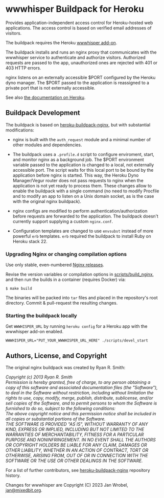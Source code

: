 # wwwhisper Buildpack for Heroku

Provides application-independent access control for Heroku-hosted
web applications. The access control is based on verified email
addresses of visitors.

The buildpack requires the Heroku [wwwhisper
add-on](https://elements.heroku.com/addons/wwwhisper).

The buildpack installs and runs an nginx proxy that communicates with
the wwwhisper service to authenticate and authorize
visitors. Authorized requests are passed to the app, unauthorized ones
are rejected with 401 or 403 HTTP errors.

nginx listens on an externally accessible $PORT configured by the
Heroku dyno manager. The $PORT passed to the application is reassigned
to a private port that is not externally accessible.

See also [the documentation on
Heroku](https://devcenter.heroku.com/articles/wwwhisper).


## Buildpack Development

The buildpack is based on
[heroku-buildpack-nginx](https://github.com/heroku/heroku-buildpack-nginx),
but with substantial modifications:

* nginx is built with the `auth_request` module and a minimal
  number of other modules and dependencies.

* The buildpack uses a `.profile.d` script to configure enviroment,
  start, and monitor nginx as a background job. The $PORT environment
  variable passed to the application is changed to a local, not
  externally accessible port. The script waits for this local port to
  be bound by the application before nginx is started. This way, the
  Heroku Dyno Manager/Vegur router does not pass requests to nginx
  when the application is not yet ready to process them. These changes
  allow to enable the buildpack with a single command (no need to
  modify Procfile and to modify an app to listen on a Unix domain
  socket, as is the case with the original nginx buildpack).

* nginx configs are modified to perform authentication/authorization
  before requests are forwarded to the application. The buildpack
  doesn't currently support supplying a custom `nginx.conf`.

* Configuration templates are changed to use `envsubst` instead of
  more powerful `erb` templates. `erb` required the buildpack to
  install Ruby on Heroku stack 22.


### Upgrading Nginx or changing compilation options

Use only stable, even-numbered [Nginx
releases](https://nginx.org/en/download.html).

Revise the version variables or compilation options in
[scripts/build_nginx](scripts/build_nginx), and then run the builds in
a container (requires Docker) via:

```
$ make build
```

The binaries will be packed into `tar` files and placed in the
repository's root directory. Commit & pull-request the resulting
changes.

### Starting the buildpack locally

Get `WWWHISPER_URL` by running `heroku config` for a Heroku app with
the wwwhisper add-on enabled.

```
WWWHISPER_URL="PUT_YOUR_WWWHISPER_URL_HERE" ./scripts/devel_start
```

## Authors, License, and Copyright

The original nginx buildpack was created by Ryan R. Smith:

*Copyright (c) 2013 Ryan R. Smith \
Permission is hereby granted, free of charge, to any person obtaining a copy of this software and associated documentation files (the "Software"), to deal in the Software without restriction, including without limitation the rights to use, copy, modify, merge, publish, distribute, sublicense, and/or sell copies of the Software, and to permit persons to whom the Software is furnished to do so, subject to the following conditions:\
The above copyright notice and this permission notice shall be included in all copies or substantial portions of the Software.\
THE SOFTWARE IS PROVIDED "AS IS", WITHOUT WARRANTY OF ANY KIND, EXPRESS OR IMPLIED, INCLUDING BUT NOT LIMITED TO THE WARRANTIES OF MERCHANTABILITY, FITNESS FOR A PARTICULAR PURPOSE AND NONINFRINGEMENT. IN NO EVENT SHALL THE AUTHORS OR COPYRIGHT HOLDERS BE LIABLE FOR ANY CLAIM, DAMAGES OR OTHER LIABILITY, WHETHER IN AN ACTION OF CONTRACT, TORT OR OTHERWISE, ARISING FROM, OUT OF OR IN CONNECTION WITH THE SOFTWARE OR THE USE OR OTHER DEALINGS IN THE SOFTWARE.*

For a list of further contributors, see
[heroku-buildpack-nginx](https://github.com/heroku/heroku-buildpack-nginx)
repository history.

Changes for wwwhisper are Copyright (C) 2023 Jan Wrobel, jan@mixedbit.org.

